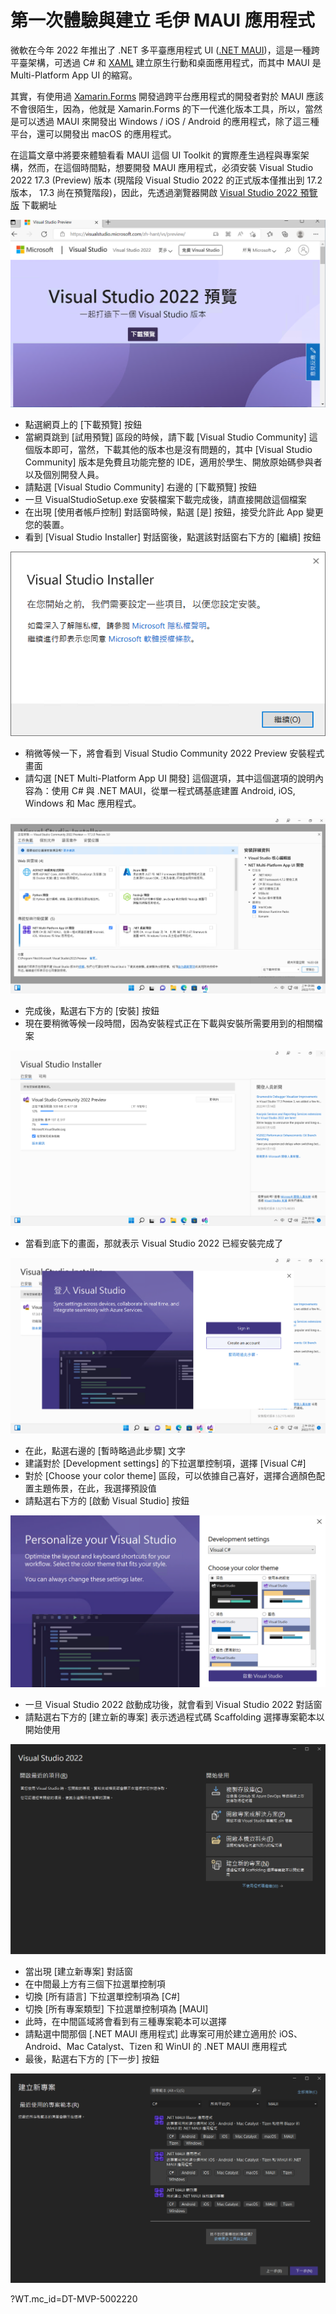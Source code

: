 # 第一次體驗與建立 毛伊 MAUI 應用程式

微軟在今年 2022 年推出了 .NET 多平臺應用程式 UI ([.NET MAUI](https://docs.microsoft.com/zh-tw/dotnet/maui/what-is-maui?WT.mc_id=DT-MVP-5002220))，這是一種跨平臺架構，可透過 C# 和 [XAML](https://docs.microsoft.com/zh-tw/dotnet/desktop/wpf/xaml?WT.mc_id=DT-MVP-5002220) 建立原生行動和桌面應用程式，而其中 MAUI 是 Multi-Platform App UI 的縮寫。

其實，有使用過 [Xamarin.Forms](https://docs.microsoft.com/zh-tw/xamarin/xamarin-forms?WT.mc_id=DT-MVP-5002220) 開發過跨平台應用程式的開發者對於 MAUI 應該不會很陌生，因為，他就是 Xamarin.Forms 的下一代進化版本工具，所以，當然是可以透過 MAUI 來開發出 Windows / iOS / Android 的應用程式，除了這三種平台，還可以開發出 macOS 的應用程式。

在這篇文章中將要來體驗看看 MAUI 這個 UI Toolkit 的實際產生過程與專案架構，然而，在這個時間點，想要開發 MAUI 應用程式，必須安裝 Visual Studio 2022 17.3 (Preview) 版本 (現階段 Visual Studio 2022 的正式版本僅推出到 17.2 版本， 17.3 尚在預覽階段)，因此，先透過瀏覽器開啟 [Visual Studio 2022 預覽版](https://visualstudio.microsoft.com/zh-hant/vs/preview?WT.mc_id=DT-MVP-5002220) 下載網址

![](../Images/net9917.png)

* 點選網頁上的 [下載預覽] 按鈕
* 當網頁跳到 [試用預覽] 區段的時候，請下載 [Visual Studio Community] 這個版本即可，當然，下載其他的版本也是沒有問題的，其中 [Visual Studio Community] 版本是免費且功能完整的 IDE，適用於學生、開放原始碼參與者以及個別開發人員。
* 請點選 [Visual Studio Community] 右邊的 [下載預覽] 按鈕
* 一旦 VisualStudioSetup.exe 安裝檔案下載完成後，請直接開啟這個檔案
* 在出現 [使用者帳戶控制] 對話窗時候，點選 [是] 按鈕，接受允許此 App 變更您的裝置。
* 看到 [Visual Studio Installer] 對話窗後，點選該對話窗右下方的 [繼續] 按鈕

![](../Images/net9916.png)

* 稍微等候一下，將會看到 Visual Studio Community 2022 Preview 安裝程式畫面
* 請勾選 [NET Multi-Platform App UI 開發] 這個選項，其中這個選項的說明內容為：使用 C# 與 .NET MAUI，從單一程式碼基底建置 Android, iOS, Windows 和 Mac 應用程式。

![](../Images/net9915.png)

* 完成後，點選右下方的 [安裝] 按鈕
* 現在要稍微等候一段時間，因為安裝程式正在下載與安裝所需要用到的相關檔案

![](../Images/net9914.png)

* 當看到底下的畫面，那就表示 Visual Studio 2022 已經安裝完成了

![](../Images/net9913.png)
* 在此，點選右邊的 [暫時略過此步驟] 文字
* 建議對於 [Development settings] 的下拉選單控制項，選擇 [Visual C#]
* 對於 [Choose your color theme] 區段，可以依據自己喜好，選擇合適顏色配置主題佈景，在此，我選擇預設值
* 請點選右下方的 [啟動 Visual Studio] 按鈕

![](../Images/net9912.png)

* 一旦 Visual Studio 2022 啟動成功後，就會看到 Visual Studio 2022 對話窗
* 請點選右下方的 [建立新的專案] 表示透過程式碼 Scaffolding 選擇專案範本以開始使用

![](../Images/net9911.png)

* 當出現 [建立新專案] 對話窗
* 在中間最上方有三個下拉選單控制項
* 切換 [所有語言] 下拉選單控制項為 [C#]
* 切換 [所有專案類型] 下拉選單控制項為 [MAUI]
* 此時，在中間區域將會看到有三種專案範本可以選擇
* 請點選中間那個 [.NET MAUI 應用程式] 此專案可用於建立適用於 iOS、Android、Mac Catalyst、Tizen 和 WinUI 的 .NET MAUI 應用程式
* 最後，點選右下方的 [下一步] 按鈕

![](../Images/net9910.png)

?WT.mc_id=DT-MVP-5002220

